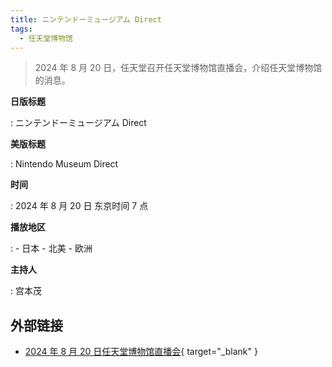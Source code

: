 ```yaml
---
title: ニンテンドーミュージアム Direct
tags:
  - 任天堂博物馆
---
```


> 2024 年 8 月 20 日，任天堂召开任天堂博物馆直播会，介绍任天堂博物馆的消息。

**日版标题**

:	ニンテンドーミュージアム Direct

**美版标题**

:	Nintendo Museum Direct

**时间**

:	2024 年 8 月 20 日 东京时间 7 点

**播放地区**

:	- 日本
	- 北美
	- 欧洲

**主持人**

:	宫本茂

## 外部链接

- [2024 年 8 月 20 日任天堂博物馆直播会](https://www.bilibili.com/video/BV11hWsewE8f/){ target="_blank" }
